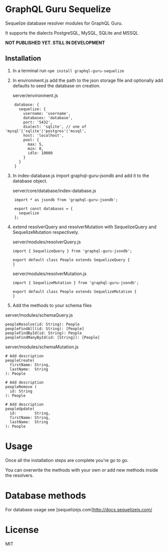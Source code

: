 # GraphQL Guru Sequelize
Sequelize database resolver modules for GraphQL Guru.

It supports the dialects PostgreSQL, MySQL, SQLite and MSSQL 

**NOT PUBLISHED YET. STILL IN DEVELOPMENT**

## Installation
1) In a terminal run `npm install graphql-guru-sequelize`

2) In environment.js add the path to the json storage file and optionally add defaults to seed the database on creation.

    server/environment.js
```
    database: {
      sequelize: {
        username: 'username',
        databases: 'database',
        port: '5432',
        dialect: 'sqlite', // one of 'mysql'|'sqlite'|'postgres'|'mssql',
        host: 'localhost',
        pool: {
          max: 5,
          min: 0,
          idle: 10000
        }
      }
    }
```

3) In index-database.js import graphql-guru-jsondb and add it to the database object.

    server/core/database/index-database.js
```
    import * as jsondb from 'graphql-guru-jsondb';

    export const databases = {
      sequelize
    };

```

4) extend resolverQuery and resolverMutation with SequelizeQuery and SequelizeMutation respectively.

    server/modules/resolverQuery.js
    ```
    import { SequelizeQuery } from 'graphql-guru-jsondb';

    export default class People extends SequelizeQuery {
    }
    ```

    server/modules/resolverMutation.js
    ```
    import { SequelizeMutation } from 'graphql-guru-jsondb';

    export default class People extends SequelizeMutation {
    }
    ```
5) Add the methods to your schema files

server/modules/schemaQuery.js
```
peopleResolve(id: String): People
peopleFindAll(id: String): [People]
peopleFindById(id: String): People
peopleFindManyById(id: [String]): [People]
```

server/modules/schemaMutation.js
```
# Add description
peopleCreate(
  firstName: String,
  lastName:  String
): People

# Add description
peopleRemove (
  id: String
): People

# Add description
peopleUpdate(
  id:        String,
  firstName: String,
  lastName:  String
): People
```

# Usage
Once all the installation steps are complete you're go to go.

You can overwrite the methods with your own or add new methods inside the resolvers.

# Database methods
For database usage see [sequelizejs.com]http://docs.sequelizejs.com/

# License
MIT
